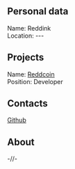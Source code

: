 ## Personal data
Name: Reddink  
Location: ---
## Projects 
Name: [Reddcoin](../projects/reddcoin.md)  
Position: Developer  
## Contacts
[Github](https://github.com/reddink)  
## About
-//-
